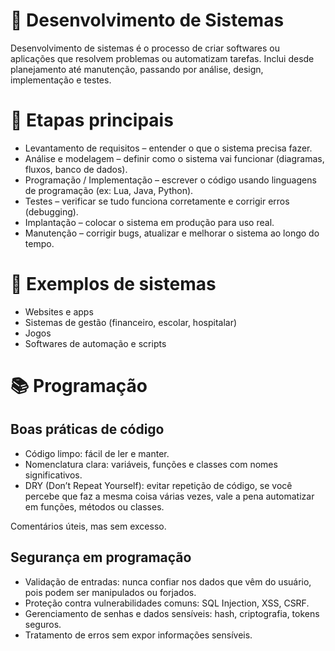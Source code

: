 # 🔹 Desenvolvimento de Sistemas

Desenvolvimento de sistemas é o processo de criar softwares ou aplicações que resolvem problemas ou automatizam tarefas.
Inclui desde planejamento até manutenção, passando por análise, design, implementação e testes.

# 📌 Etapas principais

- Levantamento de requisitos – entender o que o sistema precisa fazer.
- Análise e modelagem – definir como o sistema vai funcionar (diagramas, fluxos, banco de dados).
- Programação / Implementação – escrever o código usando linguagens de programação (ex: Lua, Java, Python).
- Testes – verificar se tudo funciona corretamente e corrigir erros (debugging).
- Implantação – colocar o sistema em produção para uso real.
- Manutenção – corrigir bugs, atualizar e melhorar o sistema ao longo do tempo.

# 📌 Exemplos de sistemas

- Websites e apps
- Sistemas de gestão (financeiro, escolar, hospitalar)
- Jogos
- Softwares de automação e scripts

# 📚 Programação 

## Boas práticas de código

- Código limpo: fácil de ler e manter.
- Nomenclatura clara: variáveis, funções e classes com nomes significativos.
- DRY (Don’t Repeat Yourself): evitar repetição de código, se você percebe que faz a mesma coisa várias vezes, vale a pena automatizar em funções, métodos ou classes.

Comentários úteis, mas sem excesso.

## Segurança em programação
- Validação de entradas: nunca confiar nos dados que vêm do usuário, pois podem ser manipulados ou forjados.
- Proteção contra vulnerabilidades comuns: SQL Injection, XSS, CSRF.
- Gerenciamento de senhas e dados sensíveis: hash, criptografia, tokens seguros.
- Tratamento de erros sem expor informações sensíveis.
